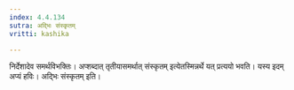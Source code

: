 ```yaml
---
index: 4.4.134
sutra: अद्भिः संस्कृतम्
vritti: kashika

---
```

निर्देशादेव समर्थविभक्तिः। अप्शब्दात् तृतीयासमर्थात् संस्कृतम् इत्येतस्मिन्नर्थे यत् प्रत्ययो भवति। यस्य इदम् अप्यं हविः। अद्भिः संस्कृतम् इति।